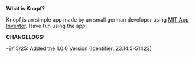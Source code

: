 **What is Knopf?**


Knopf is an simple app made by an small german developer using [MIT App Inventor](https://appinventor.mit.edu).
Have fun using the app!


**CHANGELOGS:**


-8/15/25: Added the 1.0.0 Version (Identifier: 23.14.5-51423)

